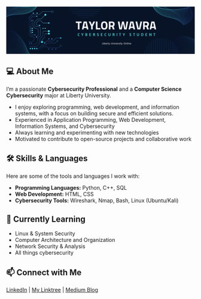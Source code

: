 ![Taylor Wavra](assets/banner_TaylorWavra.png)

## 💻 About Me
I’m a passionate **Cybersecurity Professional** and a **Computer Science Cybersecurity** major at Liberty University.  
- I enjoy exploring programming, web development, and information systems, with a focus on building secure and efficient solutions.
- Experienced in Application Programming, Web Development, Information Systems, and Cybersecurity
- Always learning and experimenting with new technologies
- Motivated to contribute to open-source projects and collaborative work
## 🛠️ Skills & Languages
Here are some of the tools and languages I work with:

- **Programming Languages:** Python, C++, SQL  
- **Web Development:** HTML, CSS  
- **Cybersecurity Tools:** Wireshark, Nmap, Bash, Linux (Ubuntu/Kali)
## 🌱 Currently Learning
- Linux & System Security
- Computer Architecture and Organization  
- Network Security & Analysis
- All things cybersecurity
## 📫 Connect with Me
<a href="https://www.linkedin.com/in/taylor-wavra-7b5a7724b/">LinkedIn</a>
 | 
<a href="https://linktr.ee/taywave03">My Linktree</a>
 | 
<a href="https://medium.com/@taylorwavra">Medium Blog</a>
<!-- Tools:



Certifications:


-->


<!--
![tryhackme stats](https://raw.githubusercontent.com/taywave/taywave/master/assets/thm_propic.png)

**taywave/taywave** is a ✨ _special_ ✨ repository because its `README.md` (this file) appears on your GitHub profile.

Here are some ideas to get you started:

- 🔭 I’m currently working on ...
- 🌱 I’m currently learning ...
- 👯 I’m looking to collaborate on ...
- 🤔 I’m looking for help with ...
- 💬 Ask me about ...
- 📫 How to reach me: ...
- 😄 Pronouns: ...
- ⚡ Fun fact: ...
-->



